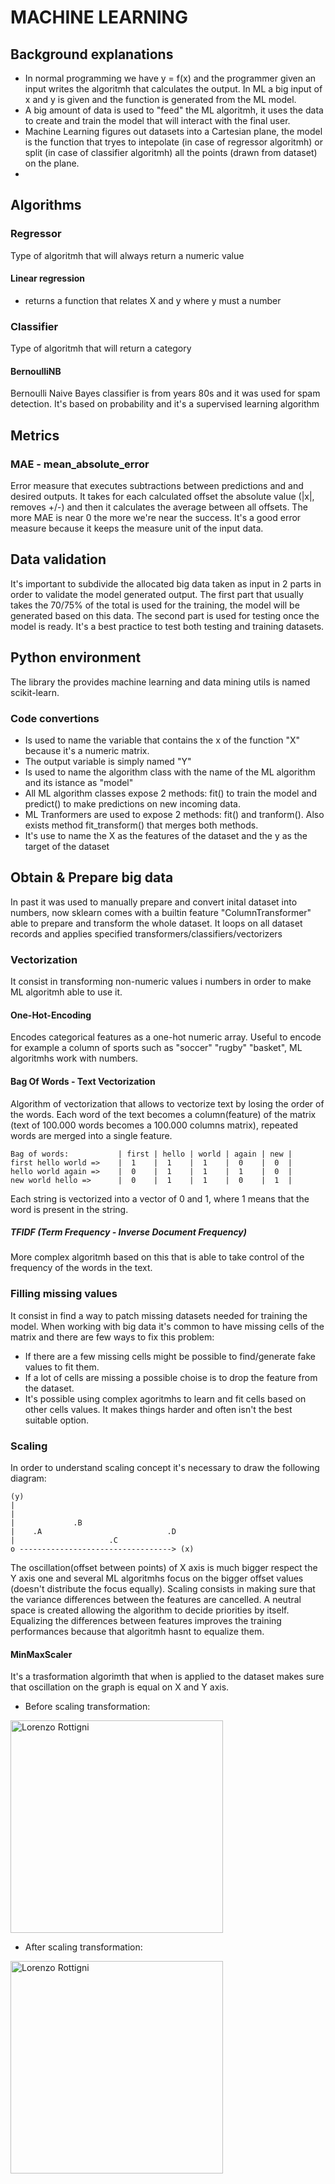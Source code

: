 # MACHINE LEARNING

## Background explanations
- In normal programming we have y = f(x) and the programmer given an input writes the algoritmh that calculates the output. In ML a big input of x and y is given and the function is generated from the ML model.
- A big amount of data is used to "feed" the ML algoritmh, it uses the data to create and train the model that will interact with the final user.
- Machine Learning figures out datasets into a Cartesian plane, the model is the function that tryes to intepolate (in case of regressor algoritmh) or split (in case of classifier algoritmh) all the points (drawn from dataset) on the plane.  
- 
## Algorithms
### Regressor
Type of algoritmh that will always return a numeric value
#### Linear regression
- returns a function that relates X and y where y must a number
### Classifier
Type of algoritmh that will return a category
#### BernoulliNB
Bernoulli Naive Bayes classifier is from years 80s and it was used for spam detection.
It's based on probability and it's a supervised learning algorithm

## Metrics
### MAE - mean_absolute_error
Error measure that executes subtractions between predictions and and desired outputs.
It takes for each calculated offset the absolute value (|x|, removes +/-) and then it calculates the average between all offsets.
The more MAE is near 0 the more we're near the success.
It's a good error measure because it keeps the measure unit of the input data.

## Data validation
It's important to subdivide the allocated big data taken as input in 2 parts in order to validate the model generated output.
The first part that usually takes the 70/75% of the total is used for the training, the model will be generated based on this data.
The second part is used for testing once the model is ready.
It's a best practice to test both testing and training datasets.

## Python environment
The library the provides machine learning and data mining utils is named scikit-learn.

### Code convertions
- Is used to name the variable that contains the x of the function "X" because it's a numeric matrix.
- The output variable is simply named "Y"
- Is used to name the algorithm class with the name of the ML algorithm and its istance as "model"
- All ML algorithm classes expose 2 methods: fit() to train the model and predict() to make predictions on new incoming data.
- ML Tranformers are used to expose 2 methods: fit() and tranform(). Also exists method fit_transform() that merges both methods.
- It's use to name the X as the features of the dataset and the y as the target of the dataset

## Obtain & Prepare big data
In past it was used to manually prepare and convert inital dataset into numbers, now sklearn comes with a builtin feature "ColumnTransformer"
able to prepare and transform the whole dataset.
It loops on all dataset records and applies specified transformers/classifiers/vectorizers
### Vectorization
It consist in transforming non-numeric values i numbers in order to make ML algoritmh able to use it.
#### One-Hot-Encoding
Encodes categorical features as a one-hot numeric array. Useful to encode for example a column of sports such as "soccer" "rugby" "basket", ML algoritmhs work with numbers.
#### Bag Of Words - Text Vectorization
Algorithm of vectorization that allows to vectorize text by losing the order of the words.
Each word of the text becomes a column(feature) of the matrix (text of 100.000 words becomes a 100.000 columns matrix),
repeated words are merged into a single feature.
```
Bag of words:           | first | hello | world | again | new |
first hello world =>    |  1    |  1    |  1    |  0    |  0  |
hello world again =>    |  0    |  1    |  1    |  1    |  0  |
new world hello =>      |  0    |  1    |  1    |  0    |  1  |
```
Each string is vectorized into a vector of 0 and 1, where 1 means that the word is present in the string.

##### TFIDF (Term Frequency - Inverse Document Frequency)
More complex algoritmh based on this that is able to take control of the frequency of the words in the text.

### Filling missing values
It consist in find a way to patch missing datasets needed for training the model.
When working with big data it's common to have missing cells of the matrix and there are few ways to fix this problem:
- If there are a few missing cells might be possible to find/generate fake values to fit them.
- If a lot of cells are missing a possible choise is to drop the feature from the dataset.
- It's possible using complex agoritmhs to learn and fit cells based on other cells values. It makes things harder and often isn't the best suitable option.
### Scaling
In order to understand scaling concept it's necessary to draw the following diagram:
```
(y)
|
|                             
|             .B
|    .A                            .D
|                     .C
o ----------------------------------> (x)
```
The oscillation(offset between points) of X axis is much bigger respect the Y axis one and several ML algoritmhs focus on the bigger offset values (doesn't distribute the focus equally).
Scaling consists in making sure that the variance differences between the features are cancelled. A neutral space is created allowing the algorithm to decide priorities by itself.
Equalizing the differences between features improves the training performances because that algoritmh hasnt to equalize them.
#### MinMaxScaler
It's a trasformation algorimth that when is applied to the dataset makes sure that oscillation on the graph is equal on X and Y axis.
- Before scaling transformation:
<img src="https://storage.rottigni.tech/fs/github/images/ML/wines_after.png" alt="Lorenzo Rottigni" width="340" />

- After scaling transformation:
<img src="https://storage.rottigni.tech/fs/github/images/ML/wines_before.png" alt="Lorenzo Rottigni" width="340" />

